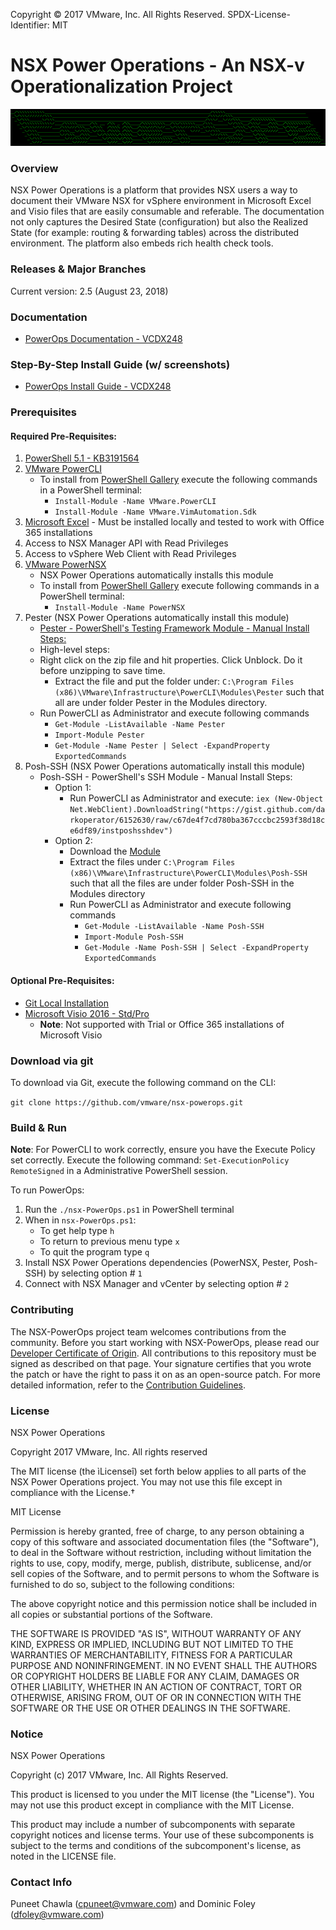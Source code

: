 Copyright © 2017 VMware, Inc. All Rights Reserved.
SPDX-License-Identifier: MIT
# NSX Power Operations - An NSX-v Operationalization Project

![logo](logo.png)

### Overview
NSX Power Operations is a platform that provides NSX users a way to document their VMware NSX for vSphere environment in Microsoft Excel and Visio files that are easily consumable and referable. The documentation not only captures the Desired State (configuration) but also the Realized State (for example: routing & forwarding tables) across the distributed environment. The platform also embeds rich health check tools.

### Releases & Major Branches
Current version: 2.5 (August 23, 2018)

### Documentation

* [PowerOps Documentation - VCDX248](http://www.vcdx248.com/)

### Step-By-Step Install Guide (w/ screenshots)

* [PowerOps Install Guide - VCDX248](http://www.vcdx248.com/2018/02/step-by-step-install-deploy-guide-of.html)


### Prerequisites

#### Required Pre-Requisites:

1. [PowerShell 5.1 - KB3191564](https://support.microsoft.com/en-us/help/3191564/update-for-windows-management-framework-5-1-for-windows-8-1-and-window)
2. [VMware PowerCLI](https://code.vmware.com/web/dp/tool/vmware-powercli/)
    * To install from [PowerShell Gallery](https://www.powershellgallery.com/) execute the following commands in a PowerShell terminal:
        * `Install-Module -Name VMware.PowerCLI`
        * `Install-Module -Name VMware.VimAutomation.Sdk`
3. [Microsoft Excel](https://products.office.com/en-us/excel) - Must be installed locally and tested to work with Office 365 installations
4. Access to NSX Manager API with Read Privileges
5. Access to vSphere Web Client with Read Privileges
6. [VMware PowerNSX](http://powernsx.github.io)
    * NSX Power Operations automatically installs this module
    * To install from [PowerShell Gallery](https://www.powershellgallery.com/) execute following commands in a PowerShell terminal:
        * `Install-Module -Name PowerNSX`
7. Pester (NSX Power Operations automatically install this module)
    * [Pester - PowerShell's Testing Framework Module - Manual Install Steps:](http://www.powershellmagazine.com/2014/03/12/get-started-with-pester-powershell-unit-testing-framework/)
    * High-level steps:
     * Right click on the zip file and hit properties. Click Unblock. Do it before unzipping to save time.
        * Extract the file and put the folder under: `C:\Program Files (x86)\VMware\Infrastructure\PowerCLI\Modules\Pester` such that all are under folder Pester in the Modules directory.
     * Run PowerCLI as Administrator and execute following commands
         * `Get-Module -ListAvailable -Name Pester`
         * `Import-Module Pester`
         * `Get-Module -Name Pester | Select -ExpandProperty ExportedCommands`
8. Posh-SSH (NSX Power Operations automatically install this module)
    * Posh-SSH - PowerShell's SSH Module - Manual Install Steps:
        * Option 1:
            * Run PowerCLI as Administrator and execute: 
            `iex (New-Object Net.WebClient).DownloadString("https://gist.github.com/darkoperator/6152630/raw/c67de4f7cd780ba367cccbc2593f38d18ce6df89/instposhsshdev")`
        * Option 2:
            * Download the [Module](https://github.com/darkoperator/Posh-SSH/archive/master.zip)
            * Extract the files under `C:\Program Files (x86)\VMware\Infrastructure\PowerCLI\Modules\Posh-SSH` such that all the files are under folder Posh-SSH in the Modules directory
            * Run PowerCLI as Administrator and execute following commands
                * `Get-Module -ListAvailable -Name Posh-SSH`
                * `Import-Module Posh-SSH`
                * `Get-Module -Name Posh-SSH | Select -ExpandProperty ExportedCommands`

#### Optional Pre-Requisites:

* [Git Local Installation](https://git-scm.com/)
* [Microsoft Visio 2016 - Std/Pro](https://products.office.com/en-us/visio)
    * **Note**: Not supported with Trial or Office 365 installations of Microsoft Visio

### Download via git
    
To download via Git, execute the following command on the CLI:

`git clone https://github.com/vmware/nsx-powerops.git`

### Build & Run

**Note**: For PowerCLI to work correctly, ensure you have the Execute Policy set correctly. Execute the following command: `Set-ExecutionPolicy RemoteSigned` in a Administrative PowerShell session.

To run PowerOps:

1. Run the `./nsx-PowerOps.ps1` in PowerShell terminal
2. When in `nsx-PowerOps.ps1`:
    * To get help type `h`
    * To return to previous menu type `x`
    * To quit the program type `q`
3. Install NSX Power Operations dependencies (PowerNSX, Pester, Posh-SSH) by selecting option # `1`
4. Connect with NSX Manager and vCenter by selecting option # `2`

### Contributing
The NSX-PowerOps project team welcomes contributions from the community. Before you start working with NSX-PowerOps, please read our [Developer Certificate of Origin](https://cla.vmware.com/dco). All contributions to this repository must be signed as described on that page. Your signature certifies that you wrote the patch or have the right to pass it on as an open-source patch. For more detailed information, refer to the [Contribution Guidelines](CONTRIBUTING.md).

### License
NSX Power Operations

Copyright 2017 VMware, Inc.  All rights reserved                

The MIT license (the ìLicenseî) set forth below applies to all parts of the NSX Power Operations project.  You may not use this file except in compliance with the License.†

MIT License

Permission is hereby granted, free of charge, to any person obtaining a copy of this software and associated documentation files (the "Software"), to deal in the Software without restriction, including without limitation the rights to use, copy, modify, merge, publish, distribute, sublicense, and/or sell copies of the Software, and to permit persons to whom the Software is furnished to do
so, subject to the following conditions:

The above copyright notice and this permission notice shall be included in all copies or substantial portions of the Software.

THE SOFTWARE IS PROVIDED "AS IS", WITHOUT WARRANTY OF ANY KIND, EXPRESS OR IMPLIED, INCLUDING BUT NOT LIMITED TO THE WARRANTIES OF MERCHANTABILITY, FITNESS FOR A PARTICULAR PURPOSE AND NONINFRINGEMENT. IN NO EVENT SHALL THE AUTHORS OR COPYRIGHT HOLDERS BE LIABLE FOR ANY CLAIM, DAMAGES OR OTHER LIABILITY, WHETHER IN AN ACTION OF CONTRACT, TORT OR OTHERWISE, ARISING FROM, OUT OF OR IN CONNECTION WITH THE SOFTWARE OR THE USE OR OTHER DEALINGS IN THE SOFTWARE.

### Notice
NSX Power Operations

Copyright (c) 2017 VMware, Inc. All Rights Reserved. 

This product is licensed to you under the MIT license (the "License").  You may not use this product except in compliance with the MIT License.  

This product may include a number of subcomponents with separate copyright notices and license terms. Your use of these subcomponents is subject to the terms and conditions of the subcomponent's license, as noted in the LICENSE file. 

### Contact Info
Puneet Chawla (cpuneet@vmware.com) and Dominic Foley (dfoley@vmware.com)

